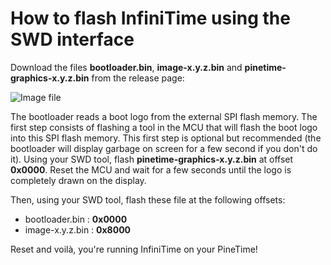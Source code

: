 # How to flash InfiniTime using the SWD interface
Download the files **bootloader.bin**, **image-x.y.z.bin** and **pinetime-graphics-x.y.z.bin** from the release page:

![Image file](imageFile.png)

The bootloader reads a boot logo from the external SPI flash memory. The first step consists of flashing a tool in the MCU that will flash the boot logo into this SPI flash memory. This first step is optional but recommended (the bootloader will display garbage on screen for a few second if you don't do it).
Using your SWD tool, flash **pinetime-graphics-x.y.z.bin** at offset **0x0000**. Reset the MCU and wait for a few seconds until the logo is completely drawn on the display.

Then, using your SWD tool, flash these file at the following offsets:

 - bootloader.bin : **0x0000**
 - image-x.y.z.bin : **0x8000**

Reset and voilà, you're running InfiniTime on your PineTime!

